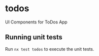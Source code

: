 # todos

UI Components for ToDos App

## Running unit tests

Run `nx test todos` to execute the unit tests.
